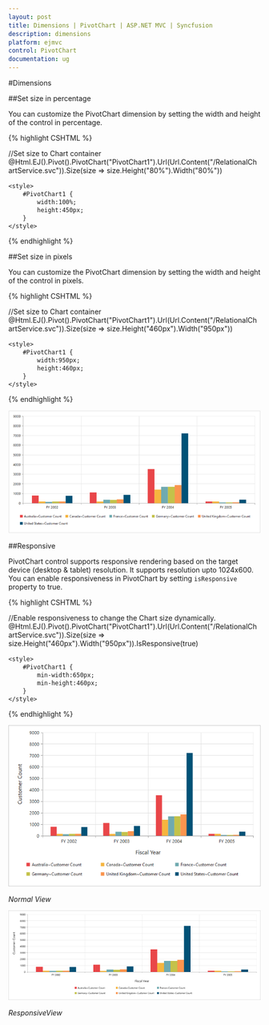 ```yaml
---
layout: post
title: Dimensions | PivotChart | ASP.NET MVC | Syncfusion
description: dimensions
platform: ejmvc
control: PivotChart
documentation: ug
---
```


#Dimensions

##Set size in percentage

You can customize the PivotChart dimension by setting the width and height of the control in percentage.

{% highlight CSHTML %}

//Set size to Chart container
@Html.EJ().Pivot().PivotChart("PivotChart1").Url(Url.Content("/RelationalChartService.svc")).Size(size => size.Height("80%").Width("80%"))

    <style>
        #PivotChart1 {
            width:100%;
            height:450px;
        }
    </style>
    
{% endhighlight %}

##Set size in pixels

You can customize the PivotChart dimension by setting the width and height of the control in pixels.

{% highlight CSHTML %}

//Set size to Chart container
@Html.EJ().Pivot().PivotChart("PivotChart1").Url(Url.Content("/RelationalChartService.svc")).Size(size => size.Height("460px").Width("950px"))

    <style>
        #PivotChart1 {
            width:950px;
            height:460px;
        }
    </style>
    
{% endhighlight %}

![](Dimensions_images/Dimensions.png) 

##Responsive

PivotChart control supports responsive rendering based on the target device (desktop & tablet) resolution. It supports resolution upto 1024x600. You can enable responsiveness in PivotChart by setting `isResponsive` property to true.

{% highlight CSHTML %}

//Enable responsiveness to change the Chart size dynamically.
@Html.EJ().Pivot().PivotChart("PivotChart1").Url(Url.Content("/RelationalChartService.svc")).Size(size => size.Height("460px").Width("950px")).IsResponsive(true)

    <style>
        #PivotChart1 {
            min-width:650px;
            min-height:460px;
        }
    </style>
    
{% endhighlight %}

![](Dimensions_images/NormalView.png)

_Normal View_

![](Dimensions_images/ResponsiveView.png)

_ResponsiveView_